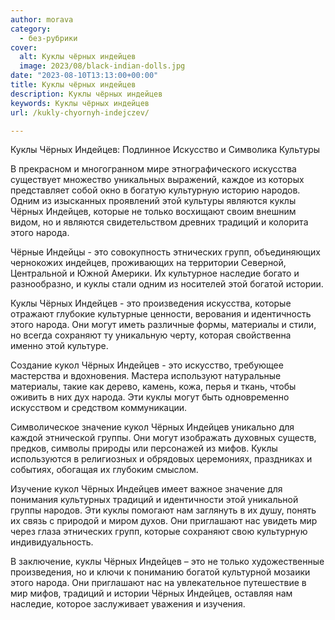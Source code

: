 ```yaml
---
author: morava
category:
  - без-рубрики
cover:
  alt: Куклы чёрных индейцев
  image: 2023/08/black-indian-dolls.jpg
date: "2023-08-10T13:13:00+00:00"
title: Куклы чёрных индейцев
description: Куклы чёрных индейцев
keywords: Куклы чёрных индейцев
url: /kukly-chyornyh-indejczev/

---
```

Куклы Чёрных Индейцев: Подлинное Искусство и Символика Культуры

В прекрасном и многогранном мире этнографического искусства существует множество уникальных выражений, каждое из которых представляет собой окно в богатую культурную историю народов. Одним из изысканных проявлений этой культуры являются куклы Чёрных Индейцев, которые не только восхищают своим внешним видом, но и являются свидетельством древних традиций и колорита этого народа.

Чёрные Индейцы \- это совокупность этнических групп, объединяющих чернокожих индейцев, проживающих на территории Северной, Центральной и Южной Америки. Их культурное наследие богато и разнообразно, и куклы стали одним из носителей этой богатой истории.

Куклы Чёрных Индейцев \- это произведения искусства, которые отражают глубокие культурные ценности, верования и идентичность этого народа. Они могут иметь различные формы, материалы и стили, но всегда сохраняют ту уникальную черту, которая свойственна именно этой культуре.

Создание кукол Чёрных Индейцев \- это искусство, требующее мастерства и вдохновения. Мастера используют натуральные материалы, такие как дерево, камень, кожа, перья и ткань, чтобы оживить в них дух народа. Эти куклы могут быть одновременно искусством и средством коммуникации.

Символическое значение кукол Чёрных Индейцев уникально для каждой этнической группы. Они могут изображать духовных существ, предков, символы природы или персонажей из мифов. Куклы используются в религиозных и обрядовых церемониях, праздниках и событиях, обогащая их глубоким смыслом.

Изучение кукол Чёрных Индейцев имеет важное значение для понимания культурных традиций и идентичности этой уникальной группы народов. Эти куклы помогают нам заглянуть в их душу, понять их связь с природой и миром духов. Они приглашают нас увидеть мир через глаза этнических групп, которые сохраняют свою культурную индивидуальность.

В заключение, куклы Чёрных Индейцев – это не только художественные произведения, но и ключи к пониманию богатой культурной мозаики этого народа. Они приглашают нас на увлекательное путешествие в мир мифов, традиций и истории Чёрных Индейцев, оставляя нам наследие, которое заслуживает уважения и изучения.

